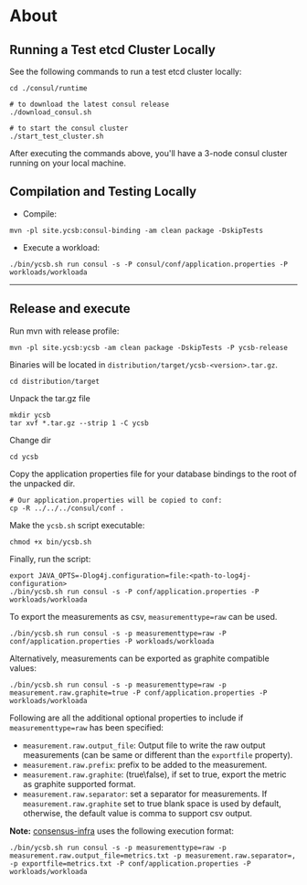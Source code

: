 # About

## Running a Test etcd Cluster Locally
See the following commands to run a test etcd cluster locally:
```
cd ./consul/runtime

# to download the latest consul release
./download_consul.sh

# to start the consul cluster
./start_test_cluster.sh
```
After executing the commands above, you'll have a 3-node consul cluster running on your local machine.

## Compilation and Testing Locally
- Compile:
```
mvn -pl site.ycsb:consul-binding -am clean package -DskipTests
```
- Execute a workload:
```
./bin/ycsb.sh run consul -s -P consul/conf/application.properties -P workloads/workloada
```

---

## Release and execute

Run mvn with release profile:
```
mvn -pl site.ycsb:ycsb -am clean package -DskipTests -P ycsb-release
```
Binaries will be located in `distribution/target/ycsb-<version>.tar.gz`.
```
cd distribution/target
```
Unpack the tar.gz file
```
mkdir ycsb
tar xvf *.tar.gz --strip 1 -C ycsb
```
Change dir
```
cd ycsb
```
Copy the application properties file for your database bindings to the root of the unpacked dir.
```
# Our application.properties will be copied to conf:
cp -R ../../../consul/conf .
```
Make the `ycsb.sh` script executable:
```
chmod +x bin/ycsb.sh
```
Finally, run the script:
```
export JAVA_OPTS=-Dlog4j.configuration=file:<path-to-log4j-configuration>
./bin/ycsb.sh run consul -s -P conf/application.properties -P workloads/workloada
```

To export the measurements as csv, `measurementtype=raw` can be used.
```
./bin/ycsb.sh run consul -s -p measurementtype=raw -P conf/application.properties -P workloads/workloada
```

Alternatively, measurements can be exported as graphite compatible values:
```
./bin/ycsb.sh run consul -s -p measurementtype=raw -p measurement.raw.graphite=true -P conf/application.properties -P workloads/workloada
```

Following are all the additional optional properties to include if `measurementtype=raw` has been specified:
- `measurement.raw.output_file`: Output file to write the raw output measurements
(can be same or different than the `exportfile` property).
- `measurement.raw.prefix`: prefix to be added to the measurement.
- `measurement.raw.graphite`: (true\false), if set to true, export the metric as graphite supported format.
- `measurement.raw.separator`: set a separator for measurements. If `measurement.raw.graphite` set to true blank space
is used by default, otherwise, the default value is comma to support csv output.

**Note:** [consensus-infra](https://github.com/mboysan/consensus-infra) uses the following execution format:
```
./bin/ycsb.sh run consul -s -p measurementtype=raw -p measurement.raw.output_file=metrics.txt -p measurement.raw.separator=, -p exportfile=metrics.txt -P conf/application.properties -P workloads/workloada
```
